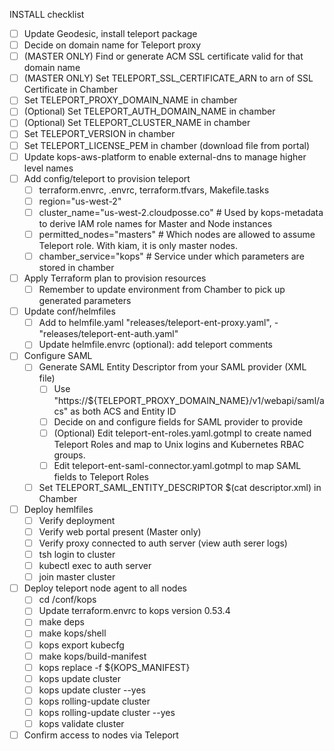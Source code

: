 INSTALL checklist

- [ ] Update Geodesic, install teleport package
- [ ] Decide on domain name for Teleport proxy
- [ ] (MASTER ONLY) Find or generate ACM SSL certificate valid for that domain name
- [ ] (MASTER ONLY) Set TELEPORT_SSL_CERTIFICATE_ARN to arn of SSL Certificate in Chamber
- [ ] Set TELEPORT_PROXY_DOMAIN_NAME in chamber
- [ ] (Optional) Set TELEPORT_AUTH_DOMAIN_NAME in chamber
- [ ] (Optional) Set TELEPORT_CLUSTER_NAME in chamber
- [ ] Set TELEPORT_VERSION in chamber
- [ ] Set TELEPORT_LICENSE_PEM in chamber (download file from portal)
- [ ] Update kops-aws-platform to enable external-dns to manage higher level names
- [ ] Add config/teleport to provision teleport
	- [ ] terraform.envrc, .envrc, terraform.tfvars, Makefile.tasks
	- [ ] region="us-west-2"
	- [ ] cluster_name="us-west-2.cloudposse.co"  # Used by kops-metadata to derive IAM role names for Master and Node instances
	- [ ] permitted_nodes="masters" # Which nodes are allowed to assume Teleport role. With kiam, it is only master nodes.
	- [ ] chamber_service="kops"    # Service under which parameters are stored in chamber
- [ ] Apply Terraform plan to provision resources
	- [ ] Remember to update environment from Chamber to pick up generated parameters
- [ ] Update conf/helmfiles
	- [ ] Add to helmfile.yaml "releases/teleport-ent-proxy.yaml", - "releases/teleport-ent-auth.yaml"
	- [ ] Update helmfile.envrc (optional): add teleport comments
- [ ] Configure SAML
	- [ ] Generate SAML Entity Descriptor from your SAML provider (XML file)
		- [ ] Use "https://${TELEPORT_PROXY_DOMAIN_NAME}/v1/webapi/saml/acs" as both ACS and Entity ID
		- [ ] Decide on and configure fields for SAML provider to provide
		- [ ] (Optional) Edit teleport-ent-roles.yaml.gotmpl to create named Teleport Roles and map to Unix logins and Kubernetes RBAC groups. 
		- [ ] Edit teleport-ent-saml-connector.yaml.gotmpl to map SAML fields to Teleport Roles
	- [ ] Set TELEPORT_SAML_ENTITY_DESCRIPTOR $(cat descriptor.xml) in Chamber
- [ ] Deploy hemlfiles
	- [ ] Verify deployment
	- [ ] Verify web portal present (Master only)
	- [ ] Verify proxy connected to auth server (view auth serer logs)
	- [ ] tsh login to cluster
	- [ ] kubectl exec to auth server
	- [ ] join master cluster
- [ ] Deploy teleport node agent to all nodes
	- [ ] cd /conf/kops
	- [ ] Update terraform.envrc to kops version 0.53.4
	- [ ] make deps
	- [ ] make kops/shell
	- [ ] kops export kubecfg
	- [ ] make kops/build-manifest
	- [ ] kops replace -f ${KOPS_MANIFEST}
	- [ ] kops update cluster
	- [ ] kops update cluster --yes
	- [ ] kops rolling-update cluster
	- [ ] kops rolling-update cluster --yes
	- [ ] kops validate cluster
- [ ] Confirm access to nodes via Teleport
